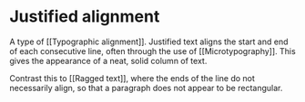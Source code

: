 # Justified alignment
A type of [[Typographic alignment]]. Justified text aligns the start and end of each consecutive line, often through the use of [[Microtypography]]. This gives the appearance of a neat, solid column of text.

Contrast this to [[Ragged text]], where the ends of the line do not necessarily align, so that a paragraph does not appear to be rectangular.